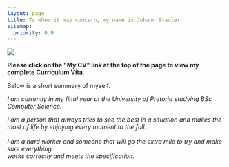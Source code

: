 ```yaml
---
layout: page
title: To whom it may concern, my name is Johann Stadler 
sitemap:
  priority: 0.9
---
```


<img src="{{ '/assets/img/profile.jpg' | prepend: site.baseurl }}" id="about-img">

<div id="describe-text">
	<p><b> Please click on the "My CV" link at the top of the page to view my complete Curriculum Vita. </b></p>
	<p> Below is a short summary of myself. </p>
	<p><i> I am currently in my final year at the University of Pretoria studying BSc Computer Science. </i></p>
	<p><i> I am a person that always tries to see the best in a situation and makes the <br/>
		most of life by enjoying every moment to the full. <br/>
	<br/>
	I am a hard worker and someone that will go the extra mile to try and make sure everything <br/>
		works correctly and meets the specification. </i></p>
	
</div>
